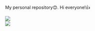 My personal repository:blush:.
Hi everyone!:+1:
</br>

  <img align="center" src="https://github-readme-stats.vercel.app/api?username=OtabekVaxobov&show_icons=true&include_all_commits=true&theme=" />

</br>
<img align="center" src="https://github-readme-stats.vercel.app/api/top-langs/?username=OtabekVaxobov&layout=compact&theme=" />



